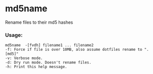 # md5name
Rename files to their md5 hashes
### Usage:
    md5name  -[fvdh] filename1 ... filename2
    -f: Force if file is over 10MB, also assume dotfiles rename to ".[md5]"
    -v: Verbose mode.
    -d: Dry run mode. Doesn't rename files.
    -h: Print this help message.
